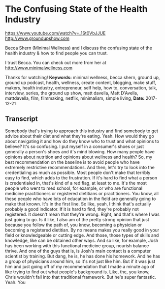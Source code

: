 # The Confusing State of the Health Industry
https://www.youtube.com/watch?v=_1St0VbJJUE
http://www.groundupshow.com

Becca Shern (Minimal Wellness) and I discuss the confusing state of the health industry & how to find people you can trust.

I trust Becca. You can check out more from her at http://www.minimalwellness.com

Thanks for watching!
**Keywords:** minimal wellness, becca shern, ground up, ground up podcast, health, wellness, create content, blogging, make stuff, makers, health industry, entrepreneur, self help, how to, conversation, talk, interview, series, the ground up show, matt davella, Matt D'Avella, mattdavella, film, filmmaking, netflix, minimalism, simple living, 
**Date:** 2017-12-21

## Transcript
 Somebody that's trying to approach this industry and find somebody to get advice about their diet and what they're eating. Yeah. How would they go about navigating it and how do they know who to trust and what opinions to believe? It's so confusing. I put myself in a consumer's shoes or just generally a person's shoes and it's mind blowing. How many people have opinions about nutrition and opinions about wellness and health? So, my best recommendation on the baseline is to avoid people who have extremely restrictive recommendations. And then, let's try to look into the credentialing as much as possible. Most people don't make that terribly easy to find, which adds to the frustration. If it's hard to find what a person is credentialed in, that's kind of a red flag, at least to me. It's the most people who went to med school, for example, or who are functional medicine practitioners or registered dietitians or practitioners. You know, all these people who have lots of education in the field are generally going to make that known. It's in the first line. So like, yeah, I think that's actually probably a good indicator. If it is hard to find, they're probably not registered. It doesn't mean that they're wrong. Right, and that's where I was just going to go. Is it like, I also am of the pretty strong opinion that just because you follow the path of, you know, becoming a physician or becoming a registered dietitian. By no means makes you really good in your field or knowledgeable or cutting edge. And those, those types of skills and knowledge, like can be obtained other ways. And so like, for example, Josh has been working with this functional medicine group, nourish balance thrive. And one of the guys that is, is Josh's main contact is a computer scientist by training. But dang, he is, he has done his homework. And he has a group of physicians around him, so it's not just like him. But if it was just him and just going off of my recommendation that I made a minute ago of like trying to find out what people's background is. Like, the, you know, Chris wouldn't fall into that traditional framework. But he's super fantastic. Yeah. You
